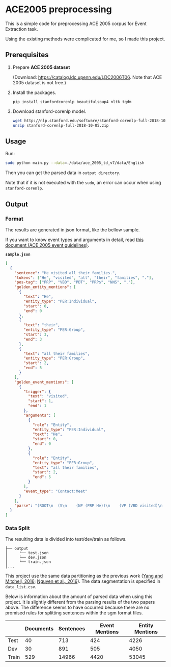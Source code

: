 # ACE2005 preprocessing

This is a simple code for preprocessing ACE 2005 corpus for Event Extraction task. 

Using the existing methods were complicated for me, so I made this project.

## Prerequisites

1. Prepare **ACE 2005 dataset** 

   (Download: https://catalog.ldc.upenn.edu/LDC2006T06. Note that ACE 2005 dataset is not free.)

2. Install the packages.
   ```
   pip install stanfordcorenlp beautifulsoup4 nltk tqdm
   ```
    
3. Download stanford-corenlp model.
    ```bash
    wget http://nlp.stanford.edu/software/stanford-corenlp-full-2018-10-05.zip
    unzip stanford-corenlp-full-2018-10-05.zip
    ```

## Usage

Run:

```bash
sudo python main.py --data=./data/ace_2005_td_v7/data/English
``` 
Then you can get the parsed data in `output directory`. 

Note that if it is not executed with the `sudo`, an error can occur when using `stanford-corenlp`.

## Output

### Format

The results are generated in json format, like the bellow sample.

If you want to know event types and arguments in detail, read [this document (ACE 2005 event guidelines)](https://www.ldc.upenn.edu/sites/www.ldc.upenn.edu/files/english-events-guidelines-v5.4.3.pdf).


**`sample.json`**
```json
[
  {
    "sentence": "He visited all their families.",
    "tokens": ["He", "visited", "all", "their", "families", "."],
    "pos-tag": ["PRP", "VBD", "PDT", "PRP$", "NNS", "."],
    "golden_entity_mentions": [
      {
        "text": "He", 
        "entity_type": "PER:Individual",
        "start": 0,
        "end": 0
      },
      {
        "text": "their",
        "entity_type": "PER:Group",
        "start": 3,
        "end": 3
      },
      {
        "text": "all their families",
        "entity_type": "PER:Group",
        "start": 2,
        "end": 5
      }
    ],
    "golden_event_mentions": [
      {
        "trigger": {
          "text": "visited",
          "start": 1,
          "end": 1
        },
        "arguments": [
          {
            "role": "Entity",
            "entity_type": "PER:Individual",
            "text": "He",
            "start": 0,
            "end": 0
          },
          {
            "role": "Entity",
            "entity_type": "PER:Group",
            "text": "all their families",
            "start": 2,
            "end": 5
          }
        ],
        "event_type": "Contact:Meet"
      }
    ],
    "parse": "(ROOT\n  (S\n    (NP (PRP He))\n    (VP (VBD visited)\n      (NP (PDT all) (PRP$ their) (NNS families)))\n    (. .)))"
  }
]
```


### Data Split

The resulting data is divided into test/dev/train as follows.
```
├── output
│     └── test.json
│     └── dev.json
│     └── train.json
│...
```

This project use the same data partitioning as the previous work ([Yang and Mitchell, 2016](https://www.cs.cmu.edu/~bishan/papers/joint_event_naacl16.pdf);  [Nguyen et al., 2016](https://www.aclweb.org/anthology/N16-1034)). The data segmentation is specified in `data_list.csv`.

Below is information about the amount of parsed data when using this project. It is slightly different from the parsing results of the two papers above. The difference seems to have occurred because there are no promised rules for splitting sentences within the sgm format files.


|       	| Documents 	|  Sentences 	|Event Mentions 	| Entity Mentions 	|
|-------	|-----------|-----------	|----------------	|-----------------	|
| Test  	| 40        | 713           | 424            	| 4226            	|
| Dev   	| 30        | 891           | 505            	| 4050            	|
| Train 	| 529       | 14966         | 4420           	| 53045           	|



